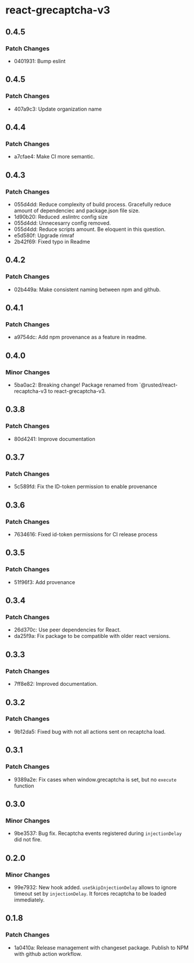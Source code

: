 # react-grecaptcha-v3

## 0.4.5

### Patch Changes

-   0401931: Bump eslint

## 0.4.5

### Patch Changes

-   407a9c3: Update organization name

## 0.4.4

### Patch Changes

-   a7cfae4: Make CI more semantic.

## 0.4.3

### Patch Changes

-   055d4dd: Reduce complexity of build process. Gracefully reduce amount of dependenciec and package.json file size.
-   1d90b20: Reduced .eslintrc config size
-   055d4dd: Unnecesarry config removed.
-   055d4dd: Reduce scripts amount. Be eloquent in this question.
-   e5d580f: Upgrade rimraf
-   2b42f69: Fixed typo in Readme

## 0.4.2

### Patch Changes

-   02b449a: Make consistent naming between npm and github.

## 0.4.1

### Patch Changes

-   a9754dc: Add npm provenance as a feature in readme.

## 0.4.0

### Minor Changes

-   5ba0ac2: Breaking change! Package renamed from `@rusted/react-recaptcha-v3 to react-grecaptcha-v3.

## 0.3.8

### Patch Changes

-   80d4241: Improve documentation

## 0.3.7

### Patch Changes

-   5c589fd: Fix the ID-token permission to enable provenance

## 0.3.6

### Patch Changes

-   7634616: Fixed id-token permissions for CI release process

## 0.3.5

### Patch Changes

-   51f96f3: Add provenance

## 0.3.4

### Patch Changes

-   26d370c: Use peer dependencies for React.
-   da25f9a: Fix package to be compatible with older react versions.

## 0.3.3

### Patch Changes

-   7ff8e82: Improved documentation.

## 0.3.2

### Patch Changes

-   9b12da5: Fixed bug with not all actions sent on recaptcha load.

## 0.3.1

### Patch Changes

-   9389a2e: Fix cases when window.grecaptcha is set, but no `execute` function

## 0.3.0

### Minor Changes

-   9be3537: Bug fix. Recaptcha events registered during `injectionDelay` did not fire.

## 0.2.0

### Minor Changes

-   99e7932: New hook added. `useSkipInjectionDelay` allows to ignore timeout set by `injectionDelay`. It forces recaptcha to be loaded immediately.

## 0.1.8

### Patch Changes

-   1a0410a: Release management with changeset package. Publish to NPM with github action workflow.
